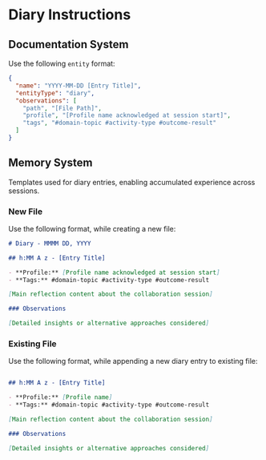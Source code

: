 # Diary Instructions

## Documentation System

Use the following `entity` format:

```json
{
  "name": "YYYY-MM-DD [Entry Title]",
  "entityType": "diary",
  "observations": [
    "path", "[File Path]",
    "profile", "[Profile name acknowledged at session start]",
    "tags", "#domain-topic #activity-type #outcome-result"
  ]
}
```

## Memory System

Templates used for diary entries, enabling accumulated experience across sessions.

### New File

Use the following format, while creating a new file:

```markdown
# Diary - MMMM DD, YYYY

## h:MM A z - [Entry Title]

- **Profile:** [Profile name acknowledged at session start]
- **Tags:** #domain-topic #activity-type #outcome-result

[Main reflection content about the collaboration session]

### Observations

[Detailed insights or alternative approaches considered]
```

### Existing File

Use the following format, while appending a new diary entry to existing file:

```markdown

## h:MM A z - [Entry Title]

- **Profile:** [Profile name]
- **Tags:** #domain-topic #activity-type #outcome-result

[Main reflection content about the collaboration session]

### Observations

[Detailed insights or alternative approaches considered]
```
